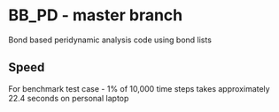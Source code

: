 # BB_PD - master branch
Bond based peridynamic analysis code using bond lists

## Speed
For benchmark test case - 1% of 10,000 time steps takes approximately 22.4 seconds on personal laptop
